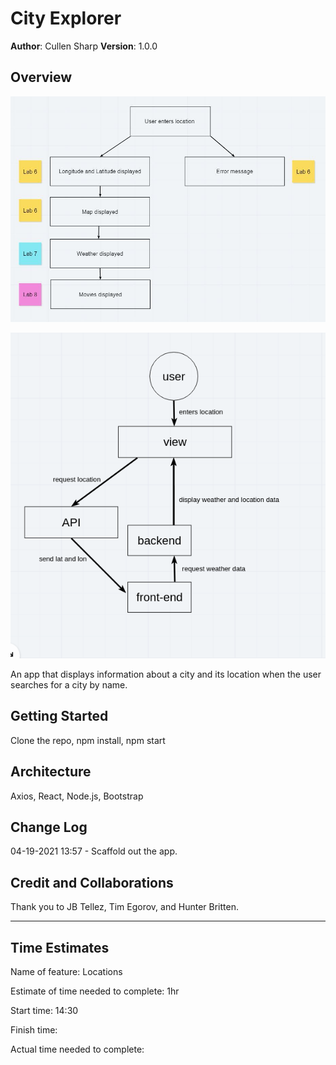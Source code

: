 # City Explorer

**Author**: Cullen Sharp
**Version**: 1.0.0

## Overview

![WRRC flow chart](src/assets/CityExplorerWRRC.JPG)

![weather flow](src/assets/flow.png)

An app that displays information about a city and its location when the user searches for a city by name.

## Getting Started

Clone the repo, npm install, npm start

## Architecture

Axios, React, Node.js, Bootstrap

## Change Log

04-19-2021 13:57 - Scaffold out the app.

## Credit and Collaborations

Thank you to JB Tellez, Tim Egorov, and Hunter Britten.

---

## Time Estimates

Name of feature: Locations

Estimate of time needed to complete: 1hr

Start time: 14:30

Finish time:

Actual time needed to complete:
